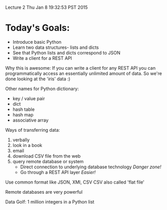 Lecture 2
Thu Jan  8 19:32:53 PST 2015

# Today's Goals:

- Introduce basic Python
- Learn two data structures- lists and dicts
- See that Python lists and dicts correspond to JSON
- Write a client for a REST API

Why this is awesome:
    If you can write a client for any REST API you can programmatically
access an essentially unlimited amount of data.
So we're done looking at the 'iris' data :)

Other names for Python dictionary:
- key / value pair
- dict
- hash table
- hash map
- associative array

Ways of transferring data:

1. verbally
2. look in a book
3. email
4. download CSV file from the web
5. query remote database or system
    - Direct connection to underlying database technology *Danger zone!*
    - Go through a REST API layer *Easier!*

Use common format like JSON, XMl, CSV
CSV also called 'flat file'

Remote databases are very powerful


Data Golf:
1 million integers in a Python list
